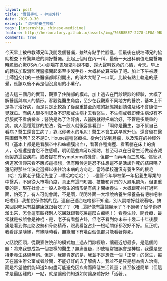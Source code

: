 ```yaml
---
layout: post
title: "實習手札 - 神經外科"
date: 2019-9-30
excerpt: "沒用的養生神棍"
tags: [internship, chinese-medicine]
feature: http://herboratory.github.io/assets/img/76BB8BE7-2278-4F8A-9B8D-D630AA6E3C20.jpeg
comments: true
---
```


今天早上被帶教師兄叫我開幾個醫囑，雖然有點手忙腳亂，但最後在規培師兄的協助檢查下有驚無險的開好醫囑。比起上個月在內一科，最後一天出科前值班開醫囑時膽戰心驚OS內心小劇場在鬼嚎鬼叫說不要、還大聲叫救命的心情，今天。早上的轉床加取消監護醫囑開起來至少沒手抖 - 大概終於算突破了吧。加上下午被護士師姐交代的一些醫囑都順利開出，的確大大鬆了一口氣，比較有點上軌道的感覺，應該以後不再是個沒鳥用的小薯仔。

過去這三個月的實習，觀察了住院部的模式，加上過去在門診跟診的經驗，大概了解醫護與病人的情形。客觀從醫生角度，至少在我觀察不同地方的醫院，基本上不是為了治好病，而是只是比較為了從嚴重甚至危險的狀態撈到勉強及格不會隨便一晃就瓜。而病人很多則認為不舒服或生病才去看醫生，不生病或者即使生病沒有不舒服就不看病檢查；醫院是為了治好病，去醫院就得把病治好，不管是多嚴重的病。病人這種荒謬的想法，從一般人就很容易看到 - 「啊你是醫生，怎不幫自己看病？醫生還會生病？」靠北你老木的毛呢！醫生不會生病早就升仙，還會留在醫院圖個毛啊？又不是Dr. House這種醫療撚。從內分泌到腫瘤，以及現在的神經外科（基本上都是是看腦卒中和蛛網膜出血），看著各種病歷、看著躺在床上的病人，心裡還是會忍不住感嘆，明明這些病可以預防，甚至可以在日常生活做起去減低製造這些疾病，或者提在有symptoms的機會，但都一而再再而三忽略。儘管以佛道家信仰來看不應該這樣想，但有時候還是忍不住想這不是活該作死的結果嗎？還記得那些年決定選擇以後往治未病的方向走，當時學校還沒有養生系的根毛（哈！抱歉老子捷足先登了...噗哈哈哈哈！）...儘管今年學校第一年招養生專業的中醫系，不過從大市場角度，真正有這門知識、技能和背景的人鳳毛麟角。但更重要的是，現在社會上一般人對養生的情形是有病才開始養生 - 大概跟死神打過照面，怕死了。有人可能會說，不是啊，明明外面一大堆說啥養生保養品有吧啦吧啦吧啦用...我想說保你媽的屁。連自己適合吃啥都不知道，別人說啥好就跟著吃。搞某回說吃屎有益健康就跟著吃了？（唔...這好像有證據顯示了？不過老子從學術界溜出來，怎會這麼腦殘別人吃屎就跟著吃屎這麼白痴呢！）看養生診、開食療，最常就是被誤會是神棍 - 是，老子有看盤占卦，但老子看到你未來十幾二十年後腰痛是看到你走路姿勢和骨骼精奇，跟我看盤占卦一根毛關係都沒好不好。反正呢，我看診是隨緣，有緣隨時看，無緣閣下有幾百個億都只能看著你死。

又話說回頭，從觀察住院部的模式加上過去門診經驗，讓最近想最多，是這個問題：將來我想成為一個怎樣的醫生？無庸置疑，即使經常被誤會是神棍，我還是堅持走養生路線無誤。但是，我能肯定的是，我並不是想做一個「正常」的醫生，每天在醫生辦公室或者診間，不能好好的去了解病人。我並不是只是想為病人治病，而是希望他們能知道如何盡可能避免因疾病而降低生活質量；甚至敘述簡單（但這才是最困難的）一點，就是讓他們知道如何讓身體好好「活著」。

